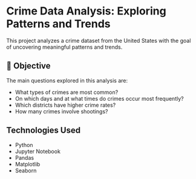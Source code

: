 # Crime Data Analysis: Exploring Patterns and Trends

This project analyzes a crime dataset from the United States with the goal of uncovering meaningful patterns and trends.

## 📌 Objective

The main questions explored in this analysis are:

- What types of crimes are most common?
- On which days and at what times do crimes occur most frequently?
- Which districts have higher crime rates?
- How many crimes involve shootings?

## Technologies Used

- Python
- Jupyter Notebook
- Pandas
- Matplotlib
- Seaborn
